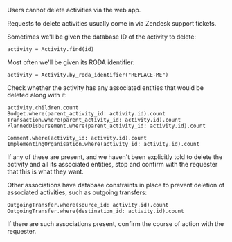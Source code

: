 Users cannot delete activities via the web app.

Requests to delete activities usually come in via Zendesk support tickets.

Sometimes we'll be given the database ID of the activity to delete:

```
activity = Activity.find(id)
```

Most often we'll be given its RODA identifier:

```
activity = Activity.by_roda_identifier("REPLACE-ME")
```

Check whether the activity has any associated entities that would be deleted along with it:

```
activity.children.count
Budget.where(parent_activity_id: activity.id).count
Transaction.where(parent_activity_id: activity.id).count
PlannedDisbursement.where(parent_activity_id: activity.id).count

Comment.where(activity_id: activity.id).count
ImplementingOrganisation.where(activity_id: activity.id).count
```

If any of these are present, and we haven't been explicitly told to delete the activity and all its associated entities, stop and confirm with the requester that this is what they want.

Other associations have database constraints in place to prevent deletion of associated activities, such as outgoing transfers:

```
OutgoingTransfer.where(source_id: activity.id).count
OutgoingTransfer.where(destination_id: activity.id).count
```

If there are such associations present, confirm the course of action with the requester.
